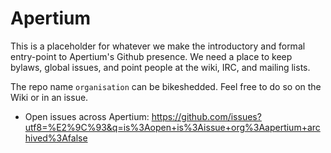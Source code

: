 # Apertium

This is a placeholder for whatever we make the introductory and formal entry-point to Apertium's Github presence. We need a place to keep bylaws, global issues, and point people at the wiki, IRC, and mailing lists.

The repo name `organisation` can be bikeshedded. Feel free to do so on the Wiki or in an issue.

* Open issues across Apertium: https://github.com/issues?utf8=%E2%9C%93&q=is%3Aopen+is%3Aissue+org%3Aapertium+archived%3Afalse

